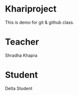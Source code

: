 # Khariproject
This is demo for git &amp; github class.

# Teacher
Shradha Khapra

# Student
Delta Student